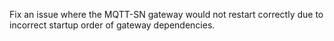 Fix an issue where the MQTT-SN gateway would not restart correctly due to incorrect startup order of gateway dependencies.
